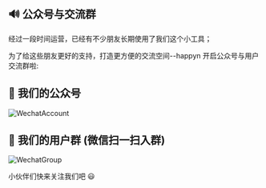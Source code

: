 

## 🔊 公众号与交流群

经过一段时间运营，已经有不少朋友长期使用了我们这个小工具；

为了给这些朋友更好的支持，打造更方便的交流空间--happyn 开启公众号与用户交流群啦:

## 🎯 我们的公众号

![WechatAccount](/wechataccount.jpeg)

## 🎯  我们的用户群 (微信扫一扫入群)

![WechatGroup](/wechatgroup.png)

小伙伴们快来关注我们吧 😃